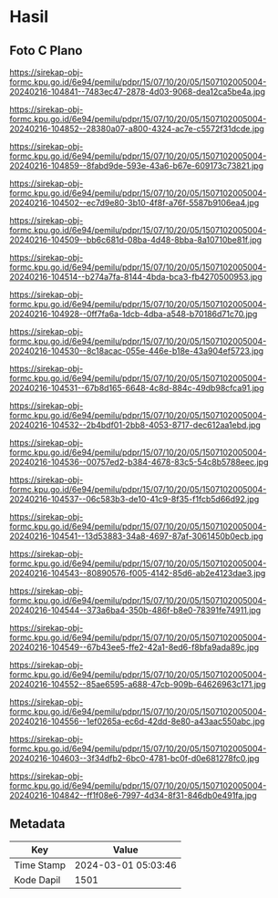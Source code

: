 # Hasil

## Foto C Plano

https://sirekap-obj-formc.kpu.go.id/6e94/pemilu/pdpr/15/07/10/20/05/1507102005004-20240216-104841--7483ec47-2878-4d03-9068-dea12ca5be4a.jpg

https://sirekap-obj-formc.kpu.go.id/6e94/pemilu/pdpr/15/07/10/20/05/1507102005004-20240216-104852--28380a07-a800-4324-ac7e-c5572f31dcde.jpg

https://sirekap-obj-formc.kpu.go.id/6e94/pemilu/pdpr/15/07/10/20/05/1507102005004-20240216-104859--8fabd9de-593e-43a6-b67e-609173c73821.jpg

https://sirekap-obj-formc.kpu.go.id/6e94/pemilu/pdpr/15/07/10/20/05/1507102005004-20240216-104502--ec7d9e80-3b10-4f8f-a76f-5587b9106ea4.jpg

https://sirekap-obj-formc.kpu.go.id/6e94/pemilu/pdpr/15/07/10/20/05/1507102005004-20240216-104509--bb6c681d-08ba-4d48-8bba-8a10710be81f.jpg

https://sirekap-obj-formc.kpu.go.id/6e94/pemilu/pdpr/15/07/10/20/05/1507102005004-20240216-104514--b274a7fa-8144-4bda-bca3-fb4270500953.jpg

https://sirekap-obj-formc.kpu.go.id/6e94/pemilu/pdpr/15/07/10/20/05/1507102005004-20240216-104928--0ff7fa6a-1dcb-4dba-a548-b70186d71c70.jpg

https://sirekap-obj-formc.kpu.go.id/6e94/pemilu/pdpr/15/07/10/20/05/1507102005004-20240216-104530--8c18acac-055e-446e-b18e-43a904ef5723.jpg

https://sirekap-obj-formc.kpu.go.id/6e94/pemilu/pdpr/15/07/10/20/05/1507102005004-20240216-104531--67b8d165-6648-4c8d-884c-49db98cfca91.jpg

https://sirekap-obj-formc.kpu.go.id/6e94/pemilu/pdpr/15/07/10/20/05/1507102005004-20240216-104532--2b4bdf01-2bb8-4053-8717-dec612aa1ebd.jpg

https://sirekap-obj-formc.kpu.go.id/6e94/pemilu/pdpr/15/07/10/20/05/1507102005004-20240216-104536--00757ed2-b384-4678-83c5-54c8b5788eec.jpg

https://sirekap-obj-formc.kpu.go.id/6e94/pemilu/pdpr/15/07/10/20/05/1507102005004-20240216-104537--06c583b3-de10-41c9-8f35-f1fcb5d66d92.jpg

https://sirekap-obj-formc.kpu.go.id/6e94/pemilu/pdpr/15/07/10/20/05/1507102005004-20240216-104541--13d53883-34a8-4697-87af-3061450b0ecb.jpg

https://sirekap-obj-formc.kpu.go.id/6e94/pemilu/pdpr/15/07/10/20/05/1507102005004-20240216-104543--80890576-f005-4142-85d6-ab2e4123dae3.jpg

https://sirekap-obj-formc.kpu.go.id/6e94/pemilu/pdpr/15/07/10/20/05/1507102005004-20240216-104544--373a6ba4-350b-486f-b8e0-78391fe74911.jpg

https://sirekap-obj-formc.kpu.go.id/6e94/pemilu/pdpr/15/07/10/20/05/1507102005004-20240216-104549--67b43ee5-ffe2-42a1-8ed6-f8bfa9ada89c.jpg

https://sirekap-obj-formc.kpu.go.id/6e94/pemilu/pdpr/15/07/10/20/05/1507102005004-20240216-104552--85ae6595-a688-47cb-909b-64626963c171.jpg

https://sirekap-obj-formc.kpu.go.id/6e94/pemilu/pdpr/15/07/10/20/05/1507102005004-20240216-104556--1ef0265a-ec6d-42dd-8e80-a43aac550abc.jpg

https://sirekap-obj-formc.kpu.go.id/6e94/pemilu/pdpr/15/07/10/20/05/1507102005004-20240216-104603--3f34dfb2-6bc0-4781-bc0f-d0e681278fc0.jpg

https://sirekap-obj-formc.kpu.go.id/6e94/pemilu/pdpr/15/07/10/20/05/1507102005004-20240216-104842--ff1f08e6-7997-4d34-8f31-846db0e491fa.jpg


## Metadata

| Key        | Value               |
| ---------- | ------------------- |
| Time Stamp | 2024-03-01 05:03:46 |
| Kode Dapil | 1501                |



